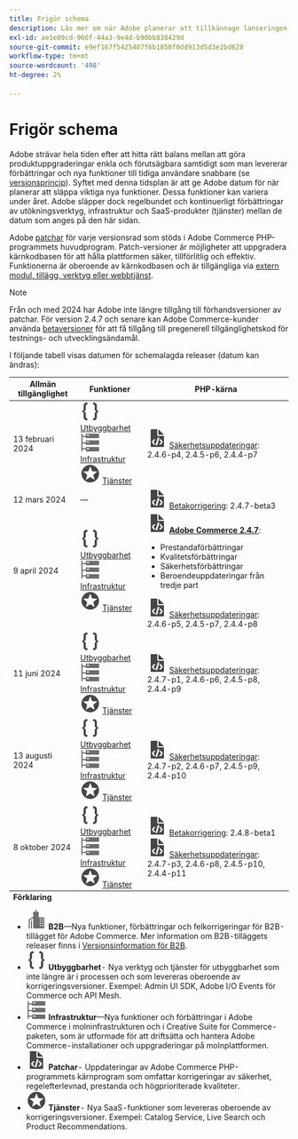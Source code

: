 ```yaml
---
title: Frigör schema
description: Läs mer om när Adobe planerar att tillkännage lanseringen av nya funktioner i Adobe Commerce.
exl-id: ae1e09cd-966f-44a3-9e4d-b90bb838429d
source-git-commit: e9ef167f5425407f6b1850f0dd913d5d3e2bd628
workflow-type: tm+mt
source-wordcount: '498'
ht-degree: 2%

---
```


# Frigör schema

Adobe strävar hela tiden efter att hitta rätt balans mellan att göra produktuppgraderingar enkla och förutsägbara samtidigt som man levererar förbättringar och nya funktioner till tidiga användare snabbare (se [versionsprincip](versioning-policy.md)). Syftet med denna tidsplan är att ge Adobe datum för när planerar att släppa viktiga nya funktioner. Dessa funktioner kan variera under året. Adobe släpper dock regelbundet och kontinuerligt förbättringar av utökningsverktyg, infrastruktur och SaaS-produkter (tjänster) mellan de datum som anges på den här sidan.

Adobe [patchar](versioning-policy.md#patch-release) för varje versionsrad som stöds i Adobe Commerce PHP-programmets huvudprogram. Patch-versioner är möjligheter att uppgradera kärnkodbasen för att hålla plattformen säker, tillförlitlig och effektiv. Funktionerna är oberoende av kärnkodbasen och är tillgängliga via [extern modul, tillägg, verktyg eller webbtjänst](versioning-policy.md#extensibility-infrastructure-and-services-release).

>[!NOTE]
>
>Från och med 2024 har Adobe inte längre tillgång till förhandsversioner av patchar. För version 2.4.7 och senare kan Adobe Commerce-kunder använda [betaversioner](beta.md) för att få tillgång till pregenerell tillgänglighetskod för testnings- och utvecklingsändamål.

I följande tabell visas datumen för schemalagda releaser (datum kan ändras):

<table>
<thead>
  <tr>
    <th>Allmän tillgänglighet</th>
    <th>Funktioner</th>
    <th>PHP-kärna</th>
  </tr>
</thead>
<tfoot>
   <tr>
      <td colspan="3"><strong>Förklaring</strong>
         <ul>
           <li><strong><img alt="Funktionsikon för B2B" src="../assets/icons/enterprise.svg"></img> B2B</strong>—Nya funktioner, förbättringar och felkorrigeringar för B2B-tillägget för Adobe Commerce. Mer information om B2B-tilläggets releaser finns i <a href="https://experienceleague.adobe.com/docs/commerce-admin/b2b/release-notes.html">Versionsinformation för B2B</a>.</li>
            <li><strong><img alt="Ikon för utökningsfunktion" src="../assets/icons/brackets.svg"></img> Utbyggbarhet</strong>- Nya verktyg och tjänster för utbyggbarhet som inte längre är i processen och som levereras oberoende av korrigeringsversioner. Exempel: Admin UI SDK, Adobe I/O Events för Commerce och API Mesh.</li>
            <li><strong><img alt="Ikon för infrastrukturfunktion" src="../assets/icons/servers.svg"></img> Infrastruktur</strong>—Nya funktioner och förbättringar i Adobe Commerce i molninfrastrukturen och i Creative Suite for Commerce-paketen, som är utformade för att driftsätta och hantera Adobe Commerce-installationer och uppgraderingar på molnplattformen.</li>
            <li><strong><img alt="Ikon för lagningsrelease" src="../assets/icons/file-code.svg"></img> Patchar</strong>- Uppdateringar av Adobe Commerce PHP-programmets kärnprogram som omfattar korrigeringar av säkerhet, regelefterlevnad, prestanda och högprioriterade kvaliteter.</li>
            <li><strong><img alt="Ikon för tjänstefunktion" src="../assets/icons/feature.svg"></img> Tjänster</strong>- Nya SaaS-funktioner som levereras oberoende av korrigeringsversioner. Exempel: Catalog Service, Live Search och Product Recommendations.</li>
         </ul>
      </td>
   </tr>
</tfoot>
<tbody>
  <tr>
    <td>13 februari 2024</td>
    <td><img alt="Ikon för utökningsfunktion" src="../assets/icons/brackets.svg"></img> <a href="https://developer.adobe.com/commerce/extensibility/">Utbyggbarhet</a><br><img alt="Ikon för infrastrukturfunktion" src="../assets/icons/servers.svg"></img> <a href="https://experienceleague.adobe.com/docs/commerce-cloud-service/user-guide/release-notes/cloud-tools-suite.html">Infrastruktur</a><br><img alt="Ikon för tjänstefunktion" src="../assets/icons/feature.svg"></img> <a href="https://experienceleague.adobe.com/docs/commerce-merchant-services/user-guides/release-information/release-notes-all.html">Tjänster</a></td>
    <td><img alt="Ikon för lagningsrelease" src="../assets/icons/file-code.svg"></img> <a href="release-notes/security/overview.md">Säkerhetsuppdateringar</a>: 2.4.6-p4, 2.4.5-p6, 2.4.4-p7</td>
  </tr>
  <tr>
    <td>12 mars 2024</td>
    <td>—</td>
    <td><img alt="Ikon för lagningsrelease" src="../assets/icons/file-code.svg"></img> <a href="release-notes/commerce/overview.md">Betakorrigering</a>: 2.4.7-beta3</td>
  </tr>
  <tr>
    <td>9 april 2024</td>
    <td><img alt="Ikon för utökningsfunktion" src="../assets/icons/brackets.svg"></img> <a href="https://developer.adobe.com/commerce/extensibility/">Utbyggbarhet</a><br><img alt="Ikon för infrastrukturfunktion" src="../assets/icons/servers.svg"></img> <a href="https://experienceleague.adobe.com/docs/commerce-cloud-service/user-guide/release-notes/cloud-tools-suite.html">Infrastruktur</a><br><img alt="Ikon för tjänstefunktion" src="../assets/icons/feature.svg"></img> <a href="https://experienceleague.adobe.com/docs/commerce-merchant-services/user-guides/release-information/release-notes-all.html">Tjänster</a></td>
    <td><img alt="Ikon för lagningsrelease" src="../assets/icons/file-code.svg"></img> <a href="release-notes/commerce/overview.md"><strong>Adobe Commerce 2.4.7</a></strong>:<ul><li>Prestandaförbättringar</li><li>Kvalitetsförbättringar</li><li>Säkerhetsförbättringar</li><li>Beroendeuppdateringar från tredje part</li></ul><img alt="Ikon för lagningsrelease" src="../assets/icons/file-code.svg"></img> <a href="release-notes/security/overview.md">Säkerhetsuppdateringar</a>: 2.4.6-p5, 2.4.5-p7, 2.4.4-p8</td>
  </tr>
  <tr>
    <td>11 juni 2024</td>
    <td><img alt="Ikon för utökningsfunktion" src="../assets/icons/brackets.svg"></img> <a href="https://developer.adobe.com/commerce/extensibility/">Utbyggbarhet</a><br><img alt="Ikon för infrastrukturfunktion" src="../assets/icons/servers.svg"></img> <a href="https://experienceleague.adobe.com/docs/commerce-cloud-service/user-guide/release-notes/cloud-tools-suite.html">Infrastruktur</a><br><img alt="Ikon för tjänstefunktion" src="../assets/icons/feature.svg"></img> <a href="https://experienceleague.adobe.com/docs/commerce-merchant-services/user-guides/release-information/release-notes-all.html">Tjänster</a></td>
    <td><img alt="Ikon för lagningsrelease" src="../assets/icons/file-code.svg"></img> <a href="release-notes/security/overview.md">Säkerhetsuppdateringar</a>: 2.4.7-p1, 2.4.6-p6, 2.4.5-p8, 2.4.4-p9</td>
  </tr>
  <tr>
    <td>13 augusti 2024</td>
    <td><img alt="Ikon för utökningsfunktion" src="../assets/icons/brackets.svg"></img> <a href="https://developer.adobe.com/commerce/extensibility/">Utbyggbarhet</a><br><img alt="Ikon för infrastrukturfunktion" src="../assets/icons/servers.svg"></img> <a href="https://experienceleague.adobe.com/docs/commerce-cloud-service/user-guide/release-notes/cloud-tools-suite.html">Infrastruktur</a><br><img alt="Ikon för tjänstefunktion" src="../assets/icons/feature.svg"></img> <a href="https://experienceleague.adobe.com/docs/commerce-merchant-services/user-guides/release-information/release-notes-all.html">Tjänster</a></td>
    <td><img alt="Ikon för lagningsrelease" src="../assets/icons/file-code.svg"></img> <a href="release-notes/security/overview.md">Säkerhetsuppdateringar</a>: 2.4.7-p2, 2.4.6-p7, 2.4.5-p9, 2.4.4-p10</td>
  </tr>
  <tr>
    <td>8 oktober 2024</td>
    <td><img alt="Ikon för utökningsfunktion" src="../assets/icons/brackets.svg"></img> <a href="https://developer.adobe.com/commerce/extensibility/">Utbyggbarhet</a><br><img alt="Ikon för infrastrukturfunktion" src="../assets/icons/servers.svg"></img> <a href="https://experienceleague.adobe.com/docs/commerce-cloud-service/user-guide/release-notes/cloud-tools-suite.html">Infrastruktur</a><br><img alt="Ikon för tjänstefunktion" src="../assets/icons/feature.svg"></img> <a href="https://experienceleague.adobe.com/docs/commerce-merchant-services/user-guides/release-information/release-notes-all.html">Tjänster</a></td>
    <td><img alt="Ikon för lagningsrelease" src="../assets/icons/file-code.svg"></img> <a href="release-notes/commerce/overview.md">Betakorrigering</a>: 2.4.8-beta1<br><img alt="Ikon för lagningsrelease" src="../assets/icons/file-code.svg"></img> <a href="release-notes/security/overview.md">Säkerhetsuppdateringar</a>: 2.4.7-p3, 2.4.6-p8, 2.4.5-p10, 2.4.4-p11</td>
  </tr>
</tbody>
</table>
